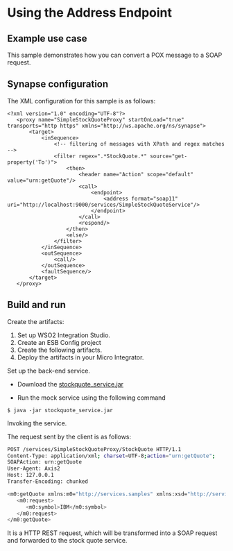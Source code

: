 # Using the Address Endpoint
## Example use case

This sample demonstrates how you can convert a POX message to a SOAP request.

## Synapse configuration

The XML configuration for this sample is as follows:

```
<?xml version="1.0" encoding="UTF-8"?>
   <proxy name="SimpleStockQuoteProxy" startOnLoad="true" transports="http https" xmlns="http://ws.apache.org/ns/synapse">
       <target>
           <inSequence>
               <!-- filtering of messages with XPath and regex matches -->
               <filter regex=".*StockQuote.*" source="get-property('To')">
                   <then>
                       <header name="Action" scope="default" value="urn:getQuote"/>
                       <call>
                           <endpoint>
                               <address format="soap11" uri="http://localhost:9000/services/SimpleStockQuoteService"/>
                           </endpoint>
                       </call>
                       <respond/>
                   </then>
                   <else/>
               </filter>
           </inSequence>
           <outSequence>
               <call/>
           </outSequence>
           <faultSequence/>
       </target>
   </proxy>

```

## Build and run

Create the artifacts:

1. Set up WSO2 Integration Studio.
2. Create an ESB Config project
3. Create the following artifacts.
4. Deploy the artifacts in your Micro Integrator.

Set up the back-end service.

* Download the [stockquote_service.jar](
https://github.com/wso2-docs/WSO2_EI/blob/master/Back-End-Service/stockquote_service.jar)

* Run the mock service using the following command
```
$ java -jar stockquote_service.jar
```

Invoking the service.

The request sent by the client is as follows:

```bash
POST /services/SimpleStockQuoteProxy/StockQuote HTTP/1.1
Content-Type: application/xml; charset=UTF-8;action="urn:getQuote";
SOAPAction: urn:getQuote
User-Agent: Axis2
Host: 127.0.0.1
Transfer-Encoding: chunked

<m0:getQuote xmlns:m0="http://services.samples" xmlns:xsd="http://services.samples/xsd">
   <m0:request>
      <m0:symbol>IBM</m0:symbol>
   </m0:request>
</m0:getQuote>
```

It is a HTTP REST request, which will be transformed into a SOAP request and forwarded to the stock quote service.